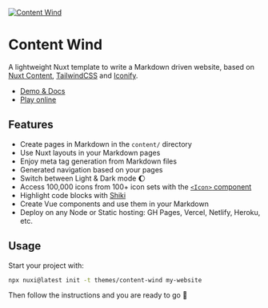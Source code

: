 [![Content Wind](https://github.com/Atinux/content-wind/raw/main/template/public/cover.jpg)](https://content-wind.nuxt.space)

# Content Wind

A lightweight Nuxt template to write a Markdown driven website, based on [Nuxt Content](https://content.nuxtjs.org), [TailwindCSS](https://tailwindcss.com) and [Iconify](https://iconify.design).

- [Demo & Docs](https://content-wind.nuxt.space)
- [Play online](https://stackblitz.com/github/Atinux/content-wind?file=content%2F1.index.md)

## Features

- Create pages in Markdown in the `content/` directory
- Use Nuxt layouts in your Markdown pages
- Enjoy meta tag generation from Markdown files
- Generated navigation based on your pages
- Switch between Light & Dark mode :moon:
- Access 100,000 icons from 100+ icon sets with the [`<Icon>` component](https://github.com/Atinux/nuxt-icon)
- Highlight code blocks with [Shiki](https://shiki.matsu.io)
- Create Vue components and use them in your Markdown
- Deploy on any Node or Static hosting: GH Pages, Vercel, Netlify, Heroku, etc.

## Usage

Start your project with:

```bash
npx nuxi@latest init -t themes/content-wind my-website
```

Then follow the instructions and you are ready to go :rocket:

